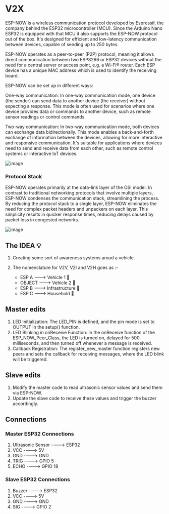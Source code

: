 # V2X

ESP-NOW is a wireless communication protocol developed by Espressif, the company behind the ESP32 microcontroller (MCU). Since the Arduino Nano ESP32 is equipped with that MCU it also supports the ESP-NOW protocol out of the box. It's designed for efficient and low-latency communication between devices, capable of sending up to 250 bytes.

ESP-NOW operates as a peer-to-peer (P2P) protocol, meaning it allows direct communication between two ESP8266 or ESP32 devices without the need for a central server or access point, e.g. a Wi-Fi® router. Each ESP device has a unique MAC address which is used to identify the receiving board.

ESP-NOW can be set up in different ways:

One-way communication: In one-way communication mode, one device (the sender) can send data to another device (the receiver) without expecting a response. This mode is often used for scenarios where one device provides data or commands to another device, such as remote sensor readings or control commands.

Two-way communication: In two-way communication mode, both devices can exchange data bidirectionally. This mode enables a back-and-forth exchange of information between the devices, allowing for more interactive and responsive communication. It's suitable for applications where devices need to send and receive data from each other, such as remote control systems or interactive IoT devices.

![image](https://github.com/user-attachments/assets/773015de-1b71-4acc-bfcc-d152372d24c4)

### Protocol Stack
ESP-NOW operates primarily at the data-link layer of the OSI model. In contrast to traditional networking protocols that involve multiple layers, ESP-NOW condenses the communication stack, streamlining the process. By reducing the protocol stack to a single layer, ESP-NOW eliminates the need for complex packet headers and unpackers on each layer. This simplicity results in quicker response times, reducing delays caused by packet loss in congested networks.


![image](https://github.com/user-attachments/assets/993b9bf7-5b77-4c0c-b7f0-5ff5bd3fef25)


## The IDEA 💡 

1. Creating some sort of awareness systems aroud a vehicle.
2. The nomenclature for V2V, V2I and V2H goes as :-

    * ESP A ---> Vehicle 1 🚗
    * OBJECT ---> Vehicle 2 🚌 
    * ESP B ---> Infrastructure 🚦 
    * ESP C ---> Household 🏡 


## Master edits
1. LED Initialization: The LED_PIN is defined, and the pin mode is set to OUTPUT in the setup() function.
2. LED Blinking in onReceive Function: In the onReceive function of the ESP_NOW_Peer_Class, the LED is turned on, delayed for 500 milliseconds, and then turned off whenever a message is received.
3. Callback Registration: The register_new_master function registers new peers and sets the callback for receiving messages, where the LED blink will be triggered.


## Slave edits
1. Modify the master code to read ultrasonic sensor values and send them via ESP-NOW.
2. Update the slave code to receive these values and trigger the buzzer accordingly.


## Connections 
### Master ESP32 Connections
1. Ultrasonic Sensor ---->	ESP32
2. VCC ---->	5V
3. GND ---->	GND
4. TRIG ---->	GPIO 5
5. ECHO ---->	GPIO 18


### Slave ESP32 Connections
1. Buzzer ---->	ESP32
2. VCC ---->	5V
3. GND ---->	GND
4. SIG ---->	GPIO 2
